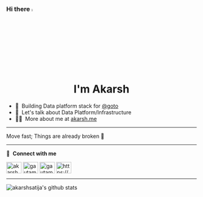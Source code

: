 ### Hi there <a href="https://akarsh.me/"><img src="https://media.giphy.com/media/hvRJCLFzcasrR4ia7z/giphy.gif" width="4%"></a>
<h1 align="center">I'm Akarsh</h1>


- 🌱 &nbsp;Building Data platform stack for [@goto](https://github.com/goto)
- 💬 &nbsp;Let's talk about Data Platform/Infrastructure
- 👨‍💻 &nbsp;More about me at [akarsh.me](https://akarsh.me)

----------

Move fast; Things are already broken :rofl:

---------

🔗 &nbsp;**Connect with me**
<p align="left">

<a href="https://twitter.com/akarshsatija" target="blank"><img align="center" src="https://raw.githubusercontent.com/rahuldkjain/github-profile-readme-generator/master/src/images/icons/Social/twitter.svg" alt="akarshsatija" height="30" width="40" /></a>
<a href="https://linkedin.com/in/akarshsatija" target="blank"><img align="center" src="https://raw.githubusercontent.com/rahuldkjain/github-profile-readme-generator/master/src/images/icons/Social/linked-in-alt.svg" alt="gautamkrishnar" height="30" width="40" /></a>
<a href="https://instagram.com/akarsh.satija" target="blank"><img align="center" src="https://raw.githubusercontent.com/rahuldkjain/github-profile-readme-generator/master/src/images/icons/Social/instagram.svg" alt="gautamkrishnar" height="30" width="40" /></a>
<a href="https://stackoverflow.com/users/1653870/akarsh-satija" target="blank"><img align="center" src="https://raw.githubusercontent.com/rahuldkjain/github-profile-readme-generator/master/src/images/icons/Social/stack-overflow.svg" alt="https://stackoverflow.com/users/1653870/akarsh-satija" height="30" width="40" /></a>


---------
<!--### ✨&nbsp; About Me

---------
 -->
  ![akarshsatija's github stats](https://github-readme-stats.vercel.app/api?username=akarshsatija&show_icons=true&theme=dracula)




<!--<p><img align="left" src="https://github-readme-stats.vercel.app/api/top-langs?username=akarshsatija&show_icons=true&locale=en&layout=compact" alt="akarshsatija" /></p>-->


